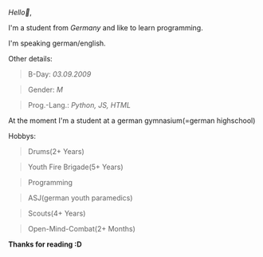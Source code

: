 *Hello👋*,

I'm a student from *Germany* and like to learn programming.

I'm speaking german/english.

Other details:

> B-Day: _03.09.2009_

> Gender: _M_

> Prog.-Lang.: _Python, JS, HTML_

At the moment I'm a student at a german gymnasium(=german highschool)

Hobbys:

> Drums(2+ Years)
 
> Youth Fire Brigade(5+ Years)

> Programming

> ASJ(german youth paramedics)

> Scouts(4+ Years)

> Open-Mind-Combat(2+ Months)

**Thanks for reading :D**
